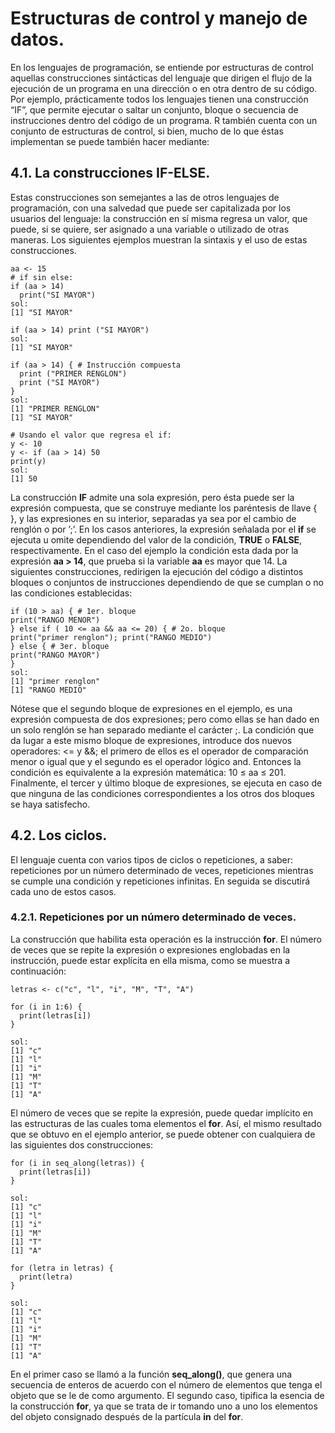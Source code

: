 # Estructuras de control y manejo de datos.

En los lenguajes de programación, se entiende por estructuras de control aquellas construcciones sintácticas del lenguaje que dirigen el flujo de la ejecución de un programa en una dirección o en otra dentro de su código. Por ejemplo, prácticamente todos los lenguajes tienen una construcción “IF”, que permite ejecutar o saltar un conjunto, bloque o secuencia de instrucciones dentro del código de un programa. R también cuenta con un conjunto de estructuras de control, si bien, mucho de lo que éstas implementan se puede también hacer mediante:

## 4.1. La construcciones IF-ELSE.

Estas construcciones son semejantes a las de otros lenguajes de programación, con una salvedad que puede ser capitalizada por los usuarios del lenguaje: la construcción en sí misma regresa un valor, que puede, si se quiere, ser asignado a una variable o utilizado de otras maneras. Los siguientes ejemplos muestran la sintaxis y el uso de estas construcciones.

```{r}
aa <- 15
# if sin else:
if (aa > 14)
  print("SI MAYOR")
sol:
[1] "SI MAYOR"

if (aa > 14) print ("SI MAYOR")
sol:
[1] "SI MAYOR"

if (aa > 14) { # Instrucción compuesta
  print ("PRIMER RENGLON")
  print ("SI MAYOR")
}
sol:
[1] "PRIMER RENGLON"
[1] "SI MAYOR"

# Usando el valor que regresa el if:
y <- 10
y <- if (aa > 14) 50
print(y)
sol:
[1] 50
```

La construcción **IF** admite una sola expresión, pero ésta puede ser la expresión compuesta, que se construye mediante los paréntesis de llave { }, y las expresiones en su interior, separadas ya sea por el cambio de renglón o por ’;’. En los casos anteriores, la expresión señalada por el **if** se ejecuta u omite dependiendo del valor de la condición, **TRUE** o **FALSE**, respectivamente. En el caso del ejemplo la condición esta dada por la expresión **aa > 14**, que prueba si la variable **aa** es mayor que 14. La siguientes construcciones, redirigen la ejecución del código a distintos bloques o conjuntos de instrucciones dependiendo de que se cumplan o no las condiciones establecidas:

```{r}
if (10 > aa) { # 1er. bloque
print("RANGO MENOR")
} else if ( 10 <= aa && aa <= 20) { # 2o. bloque
print("primer renglon"); print("RANGO MEDIO")
} else { # 3er. bloque
print("RANGO MAYOR")
}
sol: 
[1] "primer renglon"
[1] "RANGO MEDIO"
```

Nótese que el segundo bloque de expresiones en el ejemplo, es una expresión compuesta de dos expresiones; pero como ellas se han dado en un solo renglón se han separado mediante el carácter ;. La condición que da lugar a este mismo bloque de expresiones, introduce dos nuevos operadores: <= y &&; el primero de ellos es el operador de comparación menor o igual que y el segundo es el operador lógico and. Entonces la condición es equivalente a la expresión matemática: 10 ≤ aa ≤ 201. Finalmente, el tercer y último bloque de expresiones, se ejecuta en caso de que ninguna de las condiciones correspondientes a los otros dos bloques se haya satisfecho.

## 4.2. Los ciclos.

El lenguaje cuenta con varios tipos de ciclos o repeticiones, a saber: repeticiones por un número determinado de veces, repeticiones mientras se cumple una condición y repeticiones infinitas. En seguida se discutirá cada uno de estos casos.

### 4.2.1. Repeticiones por un número determinado de veces.

La construcción que habilita esta operación es la instrucción **for**. El número de veces que se repite la expresión o expresiones englobadas en la instrucción, puede estar explícita en ella misma, como se muestra a continuación:

```{r}
letras <- c("c", "l", "i", "M", "T", "A")

for (i in 1:6) {
  print(letras[i])
}

sol:
[1] "c"
[1] "l"
[1] "i"
[1] "M"
[1] "T"
[1] "A"
```

El número de veces que se repite la expresión, puede quedar implícito en las estructuras de las cuales toma elementos el **for**. Así, el mismo resultado que se obtuvo en el ejemplo anterior, se puede obtener con cualquiera de las siguientes dos construcciones:

```{r}
for (i in seq_along(letras)) {
  print(letras[i])
}

sol:
[1] "c"
[1] "l"
[1] "i"
[1] "M"
[1] "T"
[1] "A"
```

```{r}
for (letra in letras) {
  print(letra)
}

sol:
[1] "c"
[1] "l"
[1] "i"
[1] "M"
[1] "T"
[1] "A"
```

En el primer caso se llamó a la función **seq_along()**, que genera una secuencia de enteros de acuerdo con el número de elementos que tenga el objeto que se le de como argumento. El segundo caso, tipifica la esencia de la construcción **for**, ya que se trata de ir tomando uno a uno los elementos del objeto consignado después de la partícula **in** del **for**.

